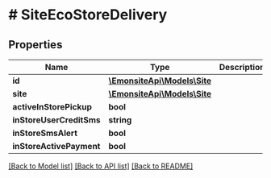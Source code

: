 # # SiteEcoStoreDelivery

## Properties

Name | Type | Description | Notes
------------ | ------------- | ------------- | -------------
**id** | [**\EmonsiteApi\Models\Site**](Site.md) |  | [optional]
**site** | [**\EmonsiteApi\Models\Site**](Site.md) |  | [optional]
**activeInStorePickup** | **bool** |  | [optional]
**inStoreUserCreditSms** | **string** |  | [optional]
**inStoreSmsAlert** | **bool** |  | [optional]
**inStoreActivePayment** | **bool** |  | [optional]

[[Back to Model list]](../../README.md#models) [[Back to API list]](../../README.md#endpoints) [[Back to README]](../../README.md)
